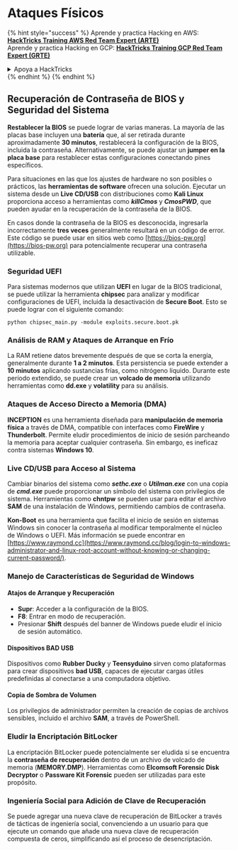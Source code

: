 # Ataques Físicos

{% hint style="success" %}
Aprende y practica Hacking en AWS:<img src="/.gitbook/assets/arte.png" alt="" data-size="line">[**HackTricks Training AWS Red Team Expert (ARTE)**](https://training.hacktricks.xyz/courses/arte)<img src="/.gitbook/assets/arte.png" alt="" data-size="line">\
Aprende y practica Hacking en GCP: <img src="/.gitbook/assets/grte.png" alt="" data-size="line">[**HackTricks Training GCP Red Team Expert (GRTE)**<img src="/.gitbook/assets/grte.png" alt="" data-size="line">](https://training.hacktricks.xyz/courses/grte)

<details>

<summary>Apoya a HackTricks</summary>

* Consulta los [**planes de suscripción**](https://github.com/sponsors/carlospolop)!
* **Únete al** 💬 [**grupo de Discord**](https://discord.gg/hRep4RUj7f) o al [**grupo de telegram**](https://t.me/peass) o **síguenos** en **Twitter** 🐦 [**@hacktricks\_live**](https://twitter.com/hacktricks\_live)**.**
* **Comparte trucos de hacking enviando PRs a los** [**HackTricks**](https://github.com/carlospolop/hacktricks) y [**HackTricks Cloud**](https://github.com/carlospolop/hacktricks-cloud) repos de github.

</details>
{% endhint %}
{% endhint %}

## Recuperación de Contraseña de BIOS y Seguridad del Sistema

**Restablecer la BIOS** se puede lograr de varias maneras. La mayoría de las placas base incluyen una **batería** que, al ser retirada durante aproximadamente **30 minutos**, restablecerá la configuración de la BIOS, incluida la contraseña. Alternativamente, se puede ajustar un **jumper en la placa base** para restablecer estas configuraciones conectando pines específicos.

Para situaciones en las que los ajustes de hardware no son posibles o prácticos, las **herramientas de software** ofrecen una solución. Ejecutar un sistema desde un **Live CD/USB** con distribuciones como **Kali Linux** proporciona acceso a herramientas como **_killCmos_** y **_CmosPWD_**, que pueden ayudar en la recuperación de la contraseña de la BIOS.

En casos donde la contraseña de la BIOS es desconocida, ingresarla incorrectamente **tres veces** generalmente resultará en un código de error. Este código se puede usar en sitios web como [https://bios-pw.org](https://bios-pw.org) para potencialmente recuperar una contraseña utilizable.

### Seguridad UEFI

Para sistemas modernos que utilizan **UEFI** en lugar de la BIOS tradicional, se puede utilizar la herramienta **chipsec** para analizar y modificar configuraciones de UEFI, incluida la desactivación de **Secure Boot**. Esto se puede lograr con el siguiente comando:

`python chipsec_main.py -module exploits.secure.boot.pk`

### Análisis de RAM y Ataques de Arranque en Frío

La RAM retiene datos brevemente después de que se corta la energía, generalmente durante **1 a 2 minutos**. Esta persistencia se puede extender a **10 minutos** aplicando sustancias frías, como nitrógeno líquido. Durante este período extendido, se puede crear un **volcado de memoria** utilizando herramientas como **dd.exe** y **volatility** para su análisis.

### Ataques de Acceso Directo a Memoria (DMA)

**INCEPTION** es una herramienta diseñada para **manipulación de memoria física** a través de DMA, compatible con interfaces como **FireWire** y **Thunderbolt**. Permite eludir procedimientos de inicio de sesión parcheando la memoria para aceptar cualquier contraseña. Sin embargo, es ineficaz contra sistemas **Windows 10**.

### Live CD/USB para Acceso al Sistema

Cambiar binarios del sistema como **_sethc.exe_** o **_Utilman.exe_** con una copia de **_cmd.exe_** puede proporcionar un símbolo del sistema con privilegios de sistema. Herramientas como **chntpw** se pueden usar para editar el archivo **SAM** de una instalación de Windows, permitiendo cambios de contraseña.

**Kon-Boot** es una herramienta que facilita el inicio de sesión en sistemas Windows sin conocer la contraseña al modificar temporalmente el núcleo de Windows o UEFI. Más información se puede encontrar en [https://www.raymond.cc](https://www.raymond.cc/blog/login-to-windows-administrator-and-linux-root-account-without-knowing-or-changing-current-password/).

### Manejo de Características de Seguridad de Windows

#### Atajos de Arranque y Recuperación

- **Supr**: Acceder a la configuración de la BIOS.
- **F8**: Entrar en modo de recuperación.
- Presionar **Shift** después del banner de Windows puede eludir el inicio de sesión automático.

#### Dispositivos BAD USB

Dispositivos como **Rubber Ducky** y **Teensyduino** sirven como plataformas para crear dispositivos **bad USB**, capaces de ejecutar cargas útiles predefinidas al conectarse a una computadora objetivo.

#### Copia de Sombra de Volumen

Los privilegios de administrador permiten la creación de copias de archivos sensibles, incluido el archivo **SAM**, a través de PowerShell.

### Eludir la Encriptación BitLocker

La encriptación BitLocker puede potencialmente ser eludida si se encuentra la **contraseña de recuperación** dentro de un archivo de volcado de memoria (**MEMORY.DMP**). Herramientas como **Elcomsoft Forensic Disk Decryptor** o **Passware Kit Forensic** pueden ser utilizadas para este propósito.

### Ingeniería Social para Adición de Clave de Recuperación

Se puede agregar una nueva clave de recuperación de BitLocker a través de tácticas de ingeniería social, convenciendo a un usuario para que ejecute un comando que añade una nueva clave de recuperación compuesta de ceros, simplificando así el proceso de desencriptación.
